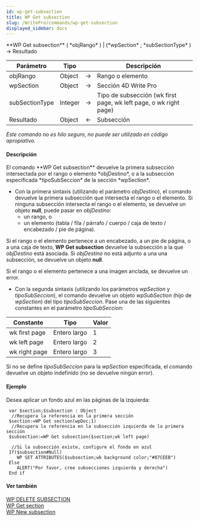 ```yaml
---
id: wp-get-subsection
title: WP Get subsection
slug: /WritePro/commands/wp-get-subsection
displayed_sidebar: docs
---
```


<!--REF #_command_.WP Get subsection.Syntax-->**WP Get subsection** ( *objRango* ) | (*wpSection* ; *subSectionType* ) -> Resultado<!-- END REF-->
<!--REF #_command_.WP Get subsection.Params-->
| Parámetro | Tipo |  | Descripción |
| --- | --- | --- | --- |
| objRango | Object | &#8594;  | Rango o elemento |
| wpSection | Object | &#8594;  | Sección 4D Write Pro |
| subSectionType | Integer | &#8594;  | Tipo de subsección (wk first page, wk left page, o wk right page) |
| Resultado | Object | &#8592; | Subsección |

<!-- END REF-->

*Este comando no es hilo seguro, no puede ser utilizado en código apropiativo.*


#### Descripción 

<!--REF #_command_.WP Get subsection.Summary-->El comando **WP Get subsection** devuelve la primera subsección intersectada por el rango o elemento *objDestino*, o a la subsección especificada *tipoSubSeccion* de la sección *wpSection*.<!-- END REF-->

* Con la primera sintaxis (utilizando el parámetro *objDestino*), el comando devuelve la primera subsección que intersecta el rango o el elemento. Si ninguna subsección intersecta el rango o el elemento, se devuelve un objeto **null**, puede pasar en *objDestino*:  
   * un rango, o  
   * un elemento (tabla / fila / párrafo / cuerpo / caja de texto / encabezado / pie de página).

Si el rango o el elemento pertenece a un encabezado, a un pie de página, o a una caja de texto, **WP Get subsection** devuelve la subsección a la que *objDestino* está asociada. Si *objDestino* no está adjunto a una una subsección, se devuelve un objeto **null**.

Si el rango o el elemento pertenece a una imagen anclada, se devuelve un error.

* Con la segunda sintaxis (utilizando los parámetros *wpSection* y *tipoSubSeccion*), el comando devuelve un objeto *wpSubSection* (hijo de *wpSection*) del tipo *tipoSubSeccion*. Pase una de las siguientes constantes en el parámetro *tipoSubSeccion*:  
    
| Constante     | Tipo         | Valor |  
| ------------- | ------------ | ----- |  
| wk first page | Entero largo | 1     |  
| wk left page  | Entero largo | 2     |  
| wk right page | Entero largo | 3     |  
    
    
Si no se define *tipoSubSeccion* para la *wpSection* especificada, el comando devuelve un objeto indefinido (no se devuelve ningún error).

#### Ejemplo 

Desea aplicar un fondo azul en las páginas de la izquierda:

```4d
 var $section;$subsection : Object
  //Recupera la referencia en la primera sección
 $section:=WP Get section(wpDoc;1)
  //Recupera la referencia en la subsección izquierda de la primera sección
 $subsection:=WP Get subsection($section;wk left page)
 
  //Si la subsección existe, configure el fondo en azul
 If($subsection#Null)
    WP SET ATTRIBUTES($subsection;wk background color;"#87CEEB")
 Else
    ALERT("Por favor, cree subsecciones izquierda y derecha")
 End if
```

#### Ver también 

[WP DELETE SUBSECTION](wp-delete-subsection.md)  
[WP Get section](wp-get-section.md)  
[WP New subsection](wp-new-subsection.md)  